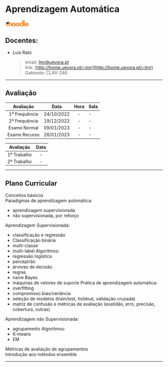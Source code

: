
# Aprendizagem Automática
[ <img width="75px" src="https://github.com/GBarradas/GBarradas/blob/main/img/moodle.png?raw=true">](https://www.moodle.uevora.pt/2223/course/view.php?id=392)
## Docentes:
- Luis Rato
  > email: [lmr@uevora.pt](lmr@uevora.pt)  
    link: [http://home.uevora.pt/~lmr](http://home.uevora.pt/~lmr)  
    Gabinete: CLAV-246


---
## Avaliação  

|  Avaliação  |Data      |Hora |Sala|  
|:-----------:|:--------:|:---:|----|  
|1º Frequência|24/10/2022|-|-|  
|2º Frequência|19/12/2022|-|-|  
|Exame Normal |09/01/2023|-|-|  
|Exame Recurso|26/01/2023|-|-|  
  
|Avaliação  |Data |
|:---------:|:---:|
|1º Trabalho|-|  
|2º Trabalho|-|  


---  

## Plano Curricular
Conceitos básicos  
Paradigmas de aprendizagem automática:   
- aprendizagem supervisionada  
- não supervisionada, por reforço  

Aprendizagem Supervisionada:  
- classificação e regressão  
- Classificação binária  
- multi-classe  
- multi-label
Algoritmos:  
- regressão logística  
- perceptrão  
- árvores de decisão  
- regras  
- naive Bayes  
- máquinas de vetores de suporte
Pratica de aprendizagem automática:  
- overfitting  
- compromisso bias/variância  
- seleção de modelos (train/test, holdout, validação cruzada)  
- matriz de confusão e métricas de avaliação (exatidão, erro, precisão, cobertura, outras)  

Aprendizagem não Supervisionada:  
- agrupamento
Algoritmos:   
- K-means  
- EM  

Métricas de avaliação de agrupamentos  
Introdução aos métodos ensemble

---
<style>
     .red{
         color: red;
     }
    .markdown-body blockquote {
        background:rgb(140 143 147 / 17%);
        padding: 0 1em;
        padding: 0 1em;
        color: #000000;
        border-left: 0.25em solid #007fff;
    }   
 </style>
 <link rel="icon" href="../uevora.png">
  
